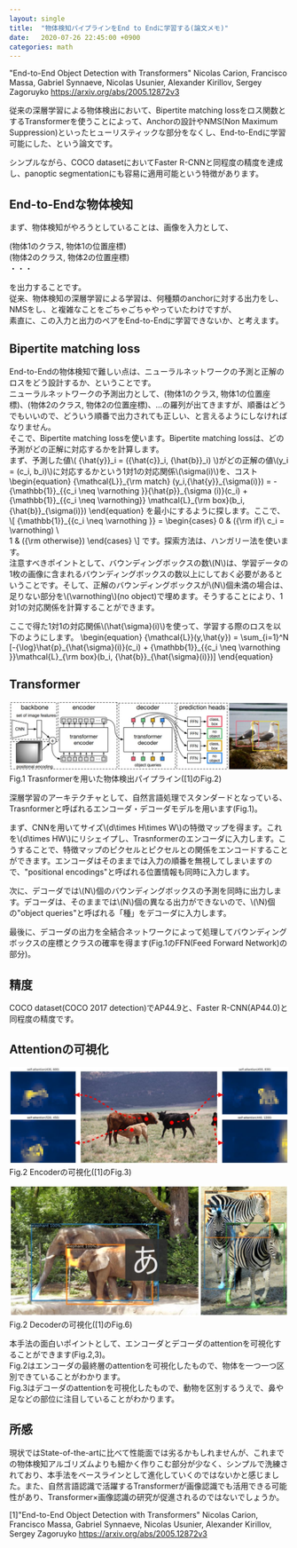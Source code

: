```yaml
---
layout: single
title:  "物体検知パイプラインをEnd to Endに学習する(論文メモ)"
date:   2020-07-26 22:45:00 +0900
categories: math
---
```

"End-to-End Object Detection with Transformers"
Nicolas Carion, Francisco Massa, Gabriel Synnaeve, Nicolas Usunier, Alexander Kirillov, Sergey Zagoruyko
https://arxiv.org/abs/2005.12872v3

従来の深層学習による物体検出において、Bipertite matching lossをロス関数とするTransformerを使うことによって、Anchorの設計やNMS(Non Maximum Suppression)といったヒューリスティックな部分をなくし、End-to-Endに学習可能にした、という論文です。

シンプルながら、COCO datasetにおいてFaster R-CNNと同程度の精度を達成し、panoptic segmentationにも容易に適用可能という特徴があります。

## End-to-Endな物体検知
まず、物体検知がやろうとしていることは、画像を入力として、

(物体1のクラス, 物体1の位置座標)  
(物体2のクラス, 物体2の位置座標)  
・・・

を出力することです。  
従来、物体検知の深層学習による学習は、何種類のanchorに対する出力をし、NMSをし、と複雑なことをごちゃごちゃやっていたわけですが、  
素直に、この入力と出力のペアをEnd-to-Endに学習できないか、と考えます。

## Bipertite matching loss 
End-to-Endの物体検知で難しい点は、ニューラルネットワークの予測と正解のロスをどう設計するか、ということです。  
ニューラルネットワークの予測出力として、(物体1のクラス, 物体1の位置座標)、(物体2のクラス, 物体2の位置座標)、...の羅列が出てきますが、順番はどうでもいいので、どういう順番で出力されても正しい、と言えるようにしなければなりません。  
そこで、Bipertite matching lossを使います。Bipertite matching lossは、どの予測がどの正解に対応するかを計算します。  
まず、予測した値\\( {\hat{y}}\_i = ({\hat{c}}\_i, {\hat{b}}\_i) \\)がどの正解の値\\(y\_i = (c\_i, b\_i)\\)に対応するかという1対1の対応関係\\(\sigma(i)\\)を、コスト
\begin{equation}
{\mathcal{L}}\_{\rm match} (y_i,{\hat{y}}\_{\sigma(i)}) = -{\mathbb{1}}\_{\{c\_i \neq \varnothing \}}{\hat{p}}\_{\sigma (i)}(c\_i) + {\mathbb{1}}\_{\{c\_i \neq \varnothing\}} \mathcal{L}\_{\rm box}(b\_i, {\hat{b}}\_{\sigma(i)})
\end{equation}
を最小にするように探します。ここで、
\\[
{\mathbb{1}}\_{\{c\_i \neq \varnothing \}} = 
\begin{cases}
0 & ({\rm if}\ c\_i = \varnothing) \\\
1 & ({\rm otherwise})
\end{cases}
\\]
です。探索方法は、ハンガリー法を使います。  
注意すべきポイントとして、バウンディングボックスの数\\(N\\)は、学習データの1枚の画像に含まれるバウンディングボックスの数以上にしておく必要があるということです。そして、正解のバウンディングボックスが\\(N\\)個未満の場合は、足りない部分を\\(\varnothing\\)(no object)で埋めます。そうすることにより、1対1の対応関係を計算することができます。
<!--例として、5つの予測を出す場合を考えます(Fig.1)。-->
ここで得た1対1の対応関係\\(\hat{\sigma}(i)\\)を使って、学習する際のロスを以下のようにします。
\begin{equation}
{\mathcal{L}}(y,\hat{y}) = \sum\_{i=1}^N [-{\log}\hat{p}\_{\hat{\sigma}(i)}(c\_i) + {\mathbb{1}}\_{\{c\_i \neq \varnothing \}}\mathcal{L}\_{\rm box}(b\_i, {\hat{b}}\_{\hat{\sigma}(i)})]
\end{equation}

## Transformer
![transformer](/assets/endtoend_object_detection.JPG)
Fig.1 Trasnformerを用いた物体検出パイプライン([1]のFig.2)

深層学習のアーキテクチャとして、自然言語処理でスタンダードとなっている、Trasnformerと呼ばれるエンコーダ・デコーダモデルを用います(Fig.1)。

まず、CNNを用いてサイズ\\(d\times H\times W\\)の特徴マップを得ます。これを\\(d\times HW\\)にリシェイプし、Trasnformerのエンコーダに入力します。こうすることで、特徴マップのピクセルとピクセルとの関係をエンコードすることができます。エンコーダはそのままでは入力の順番を無視してしまいますので、"positional encodings"と呼ばれる位置情報も同時に入力します。

次に、デコーダでは\\(N\\)個のバウンディングボックスの予測を同時に出力します。デコーダは、そのままでは\\(N\\)個の異なる出力ができないので、\\(\N\)個の"object queries"と呼ばれる「種」をデコーダに入力します。

最後に、デコーダの出力を全結合ネットワークによって処理してバウンディングボックスの座標とクラスの確率を得ます(Fig.1のFFN(Feed Forward Network)の部分)。

## 精度
COCO dataset(COCO 2017 detection)でAP44.9と、Faster R-CNN(AP44.0)と同程度の精度です。

## Attentionの可視化
![encoder_vis](/assets/encoder_visualize.JPG)
Fig.2 Encoderの可視化([1]のFig.3)

![decoder_vis](/assets/decoder_visualize.JPG)
Fig.2 Decoderの可視化([1]のFig.6)

本手法の面白いポイントとして、エンコーダとデコーダのattentionを可視化することができます(Fig.2,3)。  
Fig.2はエンコーダの最終層のattentionを可視化したもので、物体を一つ一つ区別できていることがわかります。  
Fig.3はデコーダのattentionを可視化したもので、動物を区別するうえで、鼻や足などの部位に注目していることがわかります。

## 所感
現状ではState-of-the-artに比べて性能面では劣るかもしれませんが、これまでの物体検知アルゴリズムよりも細かく作りこむ部分が少なく、シンプルで洗練されており、本手法をベースラインとして進化していくのではないかと感じました。また、自然言語認識で活躍するTransformerが画像認識でも活用できる可能性があり、Transformer×画像認識の研究が促進されるのではないでしょうか。

[1]"End-to-End Object Detection with Transformers"
Nicolas Carion, Francisco Massa, Gabriel Synnaeve, Nicolas Usunier, Alexander Kirillov, Sergey Zagoruyko
https://arxiv.org/abs/2005.12872v3